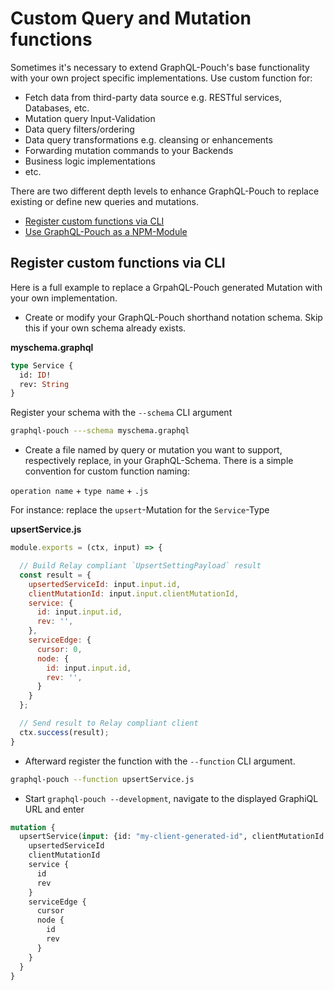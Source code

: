 # Custom Query and Mutation functions

Sometimes it's necessary to extend GraphQL-Pouch's base functionality with your own project specific implementations. Use custom function for:

* Fetch data from third-party data source e.g. RESTful services, Databases, etc.
* Mutation query Input-Validation
* Data query filters/ordering
* Data query transformations e.g. cleansing or enhancements
* Forwarding mutation commands to your Backends
* Business logic implementations
* etc.

There are two different depth levels to enhance GraphQL-Pouch to replace existing or define new queries and mutations.

* [Register custom functions via CLI](#register-custom-functions-via-cli)
* [Use GraphQL-Pouch as a NPM-Module](npm-module.md)

## Register custom functions via CLI

Here is a full example to replace a GrpahQL-Pouch generated Mutation with your own implementation.

* Create or modify your GraphQL-Pouch shorthand notation schema. Skip this if your own schema already exists.

__myschema.graphql__
```graphql
type Service {
  id: ID!
  rev: String
}
```

Register your schema with the `--schema` CLI argument

```bash
graphql-pouch ---schema myschema.graphql
```

* Create a file named by query or mutation you want to support, respectively replace, in your GraphQL-Schema. There is a simple convention for custom function naming:

`operation name` + `type name` + `.js`

For instance: replace the `upsert`-Mutation for the `Service`-Type

 __upsertService.js__
```javascript
module.exports = (ctx, input) => {

  // Build Relay compliant `UpsertSettingPayload` result
  const result = {
    upsertedServiceId: input.input.id,
    clientMutationId: input.input.clientMutationId,
    service: {
      id: input.input.id,
      rev: '',
    },
    serviceEdge: {
      cursor: 0,
      node: {
        id: input.input.id,
        rev: '',
      }
    }
  };

  // Send result to Relay compliant client
  ctx.success(result);
}
```

* Afterward register the function with the `--function` CLI argument.

```bash
graphql-pouch --function upsertService.js
```

* Start `graphql-pouch --development`, navigate to the displayed GraphiQL URL and enter

```graphql
mutation {
  upsertService(input: {id: "my-client-generated-id", clientMutationId: "my-client-generated-id"}) {
    upsertedServiceId
    clientMutationId
    service {
      id
      rev
    }
    serviceEdge {
      cursor
      node {
        id
        rev
      }
    }
  }
}
```
